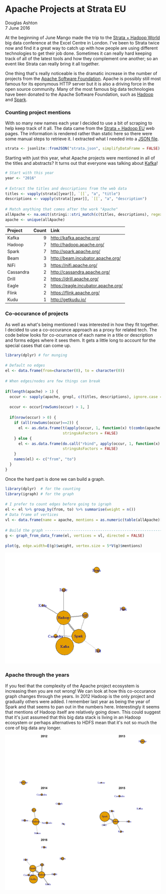 # Apache Projects at Strata EU
Douglas Ashton  
7 June 2016  



At the beginning of June Mango made the trip to the [Strata + Hadoop World](http://strataconf.com/) big data conference at the Excel Centre in London. I've been to Strata twice now and find it a great way to catch up with how people are using different technologies to get their job done. Sometimes it can really hard keeping track of all of the latest tools and how they complement one another; so an event like Strata can really bring it all together.

One thing that's really noticeable is the dramatic increase in the number of projects from the [Apache Software Foundation](http://www.apache.org). Apache is possibly still most famous for its eponymous HTTP server but it is also a driving force in the open source community. Many of the most famous big data technologies have been donated to the Apache Software Foundation, such as [Hadoop](http://hadoop.apache.org/) and [Spark](http://spark.apache.org/).

### Counting project mentions

With so many new names each year I decided to use a bit of scraping to help keep track of it all. The data came from the [Strata + Hadoop EU](http://conferences.oreilly.com/strata/hadoop-big-data-eu) web pages. The information is rendered rather than static here so there were some manual steps to retrieve it. I extracted what I needed into a [JSON file](https://raw.githubusercontent.com/dougmet/stratawords/master/strata.json).



```r
strata <- jsonlite::fromJSON("strata.json", simplifyDataFrame = FALSE)
```

Starting with just this year, what Apache projects were mentioned in all of the titles and abstracts? It turns out that everyone was talking about [Kafka](http://kafka.apache.org/)!


```r
# Start with this year
year <- "2016"

# Extract the titles and descriptions from the web data
titles <- vapply(strata[[year]], `[[`, "a", "title")
descriptions <- vapply(strata[[year]], `[[`, "a", "description")

# Match anything that comes after the work "Apache"
allApache <- na.omit(stringi::stri_match(c(titles, descriptions), regex = "[Aa]pache (\\w+)"))[,2]
apache <- unique(allApache)
```


|Project   | Count|Link                                                                                  |
|:---------|-----:|:-------------------------------------------------------------------------------------|
|Kafka     |     9|<a href="http://kafka.apache.org/">http://kafka.apache.org/</a>                       |
|Hadoop    |     7|<a href="http://hadoop.apache.org/">http://hadoop.apache.org/</a>                     |
|Spark     |     7|<a href="http://spark.apache.org/">http://spark.apache.org/</a>                       |
|Beam      |     3|<a href="http://beam.incubator.apache.org/">http://beam.incubator.apache.org/</a>     |
|NiFi      |     3|<a href="https://nifi.apache.org/">https://nifi.apache.org/</a>                       |
|Cassandra |     2|<a href="http://cassandra.apache.org/">http://cassandra.apache.org/</a>               |
|Drill     |     2|<a href="https://drill.apache.org/">https://drill.apache.org/</a>                     |
|Eagle     |     2|<a href="https://eagle.incubator.apache.org/">https://eagle.incubator.apache.org/</a> |
|Flink     |     2|<a href="https://flink.apache.org/">https://flink.apache.org/</a>                     |
|Kudu      |     1|<a href="http://getkudu.io/">http://getkudu.io/</a>                                   |

### Co-occurance of projects

As well as what's being mentioned I was interested in how they fit together. I decided to use a co-occurance approach as a proxy for related tech. The code below looks for co-ocurrance of each name in a title or description and forms edges where it sees them. It gets a little long to account for the special cases that can come up.



```r
library(dplyr) # for munging

# Default no edges
el <- data.frame(from=character(0), to = character(0))

# When edges/nodes are few things can break

if(length(apache) > 1) {
  occur <- sapply(apache, grepl, c(titles, descriptions), ignore.case = TRUE)
  
  occur <- occur[rowSums(occur) > 1, ]
  
  if(nrow(occur) > 0) {
    if (all(rowSums(occur)==2)) {
      el <- as.data.frame(t(apply(occur, 1, function(x) t(combn(apache[x], 2)))),
                          stringsAsFactors = FALSE)
    } else {
      el <- as.data.frame(do.call("rbind", apply(occur, 1, function(x) t(combn(apache[x], 2)))),
                          stringsAsFactors = FALSE)
    }
    names(el) <- c("from", "to")
  }
}
```

Once the hard part is done we can build a graph.


```r
library(dplyr)  # for the counting
library(igraph) # for the graph

# I prefer to count edges before going to igraph
el <- el %>% group_by(from, to) %>% summarise(weight = n())
# Data frame of vertices
vl <- data.frame(name = apache, mentions = as.numeric(table(allApache)[apache]))

# Build the graph ---------------------------------------------------------
g <- graph_from_data_frame(el, vertices = vl, directed = FALSE)

plot(g, edge.width=E(g)$weight, vertex.size = 5*V(g)$mentions)
```

![](README_files/figure-html/makeGraph-1.png)<!-- -->

### Apache through the years

If you feel that the complexity of the Apache project ecosystem is increasing then you are not wrong! We can look at how this co-occurance graph changes through the years. In 2012 Hadoop is the only project and gradually others were added. I remember last year as being the year of Spark and that seems to pan out in the numbers here. Interestingly it seems that mentions of Hadoop itself are relatively going down. This could suggest that it's just assumed that this big data stack is living in an Hadoop ecosystem or perhaps alternatives to HDFS mean that it's not so much the core of big data any longer.

<img src="https://raw.githubusercontent.com/dougmet/stratawords/master/allYears.svg" alt = "Strata Apache Projects all years">


<!-- ![Strata Apache Projects all years](allYears.svg) -->


